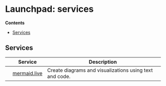 # Launchpad: services

**Contents**
<!-- vscode-markdown-toc -->
* [Services](#Services)

<!-- vscode-markdown-toc-config
	numbering=false
	autoSave=true
	/vscode-markdown-toc-config -->
<!-- /vscode-markdown-toc -->

## <a name='Services'></a>Services

|   | **Service**  | **Description** |
| - |------------- | --------------- |
|   | [mermaid.live](https://mermaid.live/) | Create diagrams and visualizations using text and code.  | 
